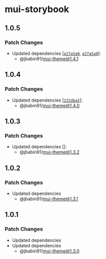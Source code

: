 # mui-storybook

## 1.0.5

### Patch Changes

- Updated dependencies [[`e27a5a0`](https://github.com/jbabin91/tt-packages-demo/commit/e27a5a03077fa59caebe7fb78cae9542301dcb58), [`e27a5a0`](https://github.com/jbabin91/tt-packages-demo/commit/e27a5a03077fa59caebe7fb78cae9542301dcb58)]:
  - @jbabin91/mui-theme@1.4.1

## 1.0.4

### Patch Changes

- Updated dependencies [[`232dba5`](https://github.com/jbabin91/tt-packages-demo/commit/232dba5e7c48ee25a6813dcb30e25bf79488860b)]:
  - @jbabin91/mui-theme@1.4.0

## 1.0.3

### Patch Changes

- Updated dependencies []:
  - @jbabin91/mui-theme@1.3.2

## 1.0.2

### Patch Changes

- Updated dependencies
  - @jbabin91/mui-theme@1.3.1

## 1.0.1

### Patch Changes

- Updated dependencies
- Updated dependencies
  - @jbabin91/mui-theme@1.3.0
